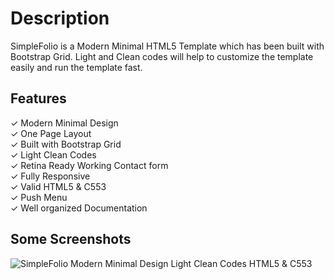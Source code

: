 # Description
SimpleFolio is a Modern Minimal HTML5 Template which has been built with Bootstrap Grid. Light and Clean codes will help to customize the template easily and run the template fast. 

## Features
✓ Modern Minimal Design <br>
✓ One Page Layout <br>
✓ Built with Bootstrap Grid <br>
✓ Light Clean Codes <br>
✓ Retina Ready Working Contact form <br>
✓ Fully Responsive <br>
✓ Valid HTML5 & C553 <br>
✓ Push Menu <br>
✓ Well organized Documentation

## Some Screenshots
![SimpleFolio Modern Minimal Design Light Clean Codes HTML5 & C553](https://user-images.githubusercontent.com/24621701/29724247-a5264460-897c-11e7-83a7-de49b0f36bd7.png)

